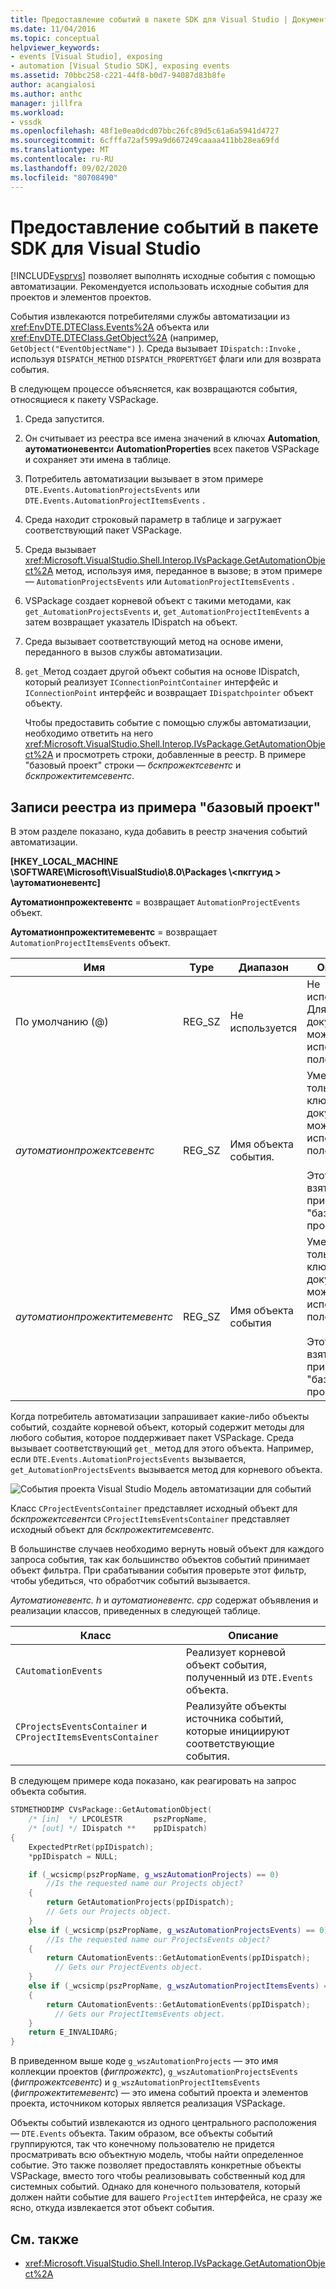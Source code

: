 ```yaml
---
title: Предоставление событий в пакете SDK для Visual Studio | Документация Майкрософт
ms.date: 11/04/2016
ms.topic: conceptual
helpviewer_keywords:
- events [Visual Studio], exposing
- automation [Visual Studio SDK], exposing events
ms.assetid: 70bbc258-c221-44f8-b0d7-94087d83b8fe
author: acangialosi
ms.author: anthc
manager: jillfra
ms.workload:
- vssdk
ms.openlocfilehash: 48f1e0ea0dcd07bbc26fc89d5c61a6a5941d4727
ms.sourcegitcommit: 6cfffa72af599a9d667249caaaa411bb28ea69fd
ms.translationtype: MT
ms.contentlocale: ru-RU
ms.lasthandoff: 09/02/2020
ms.locfileid: "80708490"
---
```

# <a name="expose-events-in-the-visual-studio-sdk"></a>Предоставление событий в пакете SDK для Visual Studio
[!INCLUDE[vsprvs](../../code-quality/includes/vsprvs_md.md)] позволяет выполнять исходные события с помощью автоматизации. Рекомендуется использовать исходные события для проектов и элементов проектов.

 События извлекаются потребителями службы автоматизации из <xref:EnvDTE.DTEClass.Events%2A> объекта или <xref:EnvDTE.DTEClass.GetObject%2A> (например, `GetObject("EventObjectName")` ). Среда вызывает `IDispatch::Invoke` , используя `DISPATCH_METHOD` `DISPATCH_PROPERTYGET` флаги или для возврата события.

 В следующем процессе объясняется, как возвращаются события, относящиеся к пакету VSPackage.

1. Среда запустится.

2. Он считывает из реестра все имена значений в ключах **Automation**, **аутоматионевентс**и **AutomationProperties** всех пакетов VSPackage и сохраняет эти имена в таблице.

3. Потребитель автоматизации вызывает в этом примере `DTE.Events.AutomationProjectsEvents` или `DTE.Events.AutomationProjectItemsEvents` .

4. Среда находит строковый параметр в таблице и загружает соответствующий пакет VSPackage.

5. Среда вызывает <xref:Microsoft.VisualStudio.Shell.Interop.IVsPackage.GetAutomationObject%2A> метод, используя имя, переданное в вызове; в этом примере — `AutomationProjectsEvents` или `AutomationProjectItemsEvents` .

6. VSPackage создает корневой объект с такими методами, как `get_AutomationProjectsEvents` и, `get_AutomationProjectItemEvents` а затем возвращает указатель IDispatch на объект.

7. Среда вызывает соответствующий метод на основе имени, переданного в вызов службы автоматизации.

8. `get_`Метод создает другой объект события на основе IDispatch, который реализует `IConnectionPointContainer` интерфейс и `IConnectionPoint` интерфейс и возвращает `IDispatchpointer` объект объекту.

   Чтобы предоставить событие с помощью службы автоматизации, необходимо ответить на него <xref:Microsoft.VisualStudio.Shell.Interop.IVsPackage.GetAutomationObject%2A> и просмотреть строки, добавленные в реестр. В примере "базовый проект" строки — *бскпрожектсевентс* и *бскпрожектитемсевентс*.

## <a name="registry-entries-from-the-basic-project-sample"></a>Записи реестра из примера "базовый проект"
 В этом разделе показано, куда добавить в реестр значения событий автоматизации.

 **[HKEY_LOCAL_MACHINE \SOFTWARE\Microsoft\VisualStudio\8.0\Packages \\<пкггуид \> \аутоматионевентс]**

 **Аутоматионпрожектевентс** = возвращает `AutomationProjectEvents` объект.

 **Аутоматионпрожектитемевентс** = возвращает `AutomationProjectItemsEvents` объект.

|Имя|Type|Диапазон|Описание|
|----------|----------|-----------|-----------------|
|По умолчанию (@)|REG_SZ|Не используется|Не используется. Для документации можно использовать поле данных.|
|*аутоматионпрожектсевентс*|REG_SZ|Имя объекта события.|Уместно только имя ключа. Для документации можно использовать поле данных.<br /><br /> Этот пример взят из примера "базовый проект".|
|*аутоматионпрожектитемевентс*|REG_SZ|Имя объекта события|Уместно только имя ключа. Для документации можно использовать поле данных.<br /><br /> Этот пример взят из примера "базовый проект".|

 Когда потребитель автоматизации запрашивает какие-либо объекты событий, создайте корневой объект, который содержит методы для любого события, которое поддерживает пакет VSPackage. Среда вызывает соответствующий `get_` метод для этого объекта. Например, если `DTE.Events.AutomationProjectsEvents` вызывается, `get_AutomationProjectsEvents` вызывается метод для корневого объекта.

 ![События проекта Visual Studio](../../extensibility/internals/media/projectevents.gif "прожектевентс") Модель автоматизации для событий

 Класс `CProjectEventsContainer` представляет исходный объект для *бскпрожектсевентс*и `CProjectItemsEventsContainer` представляет исходный объект для *бскпрожектитемсевентс*.

 В большинстве случаев необходимо вернуть новый объект для каждого запроса события, так как большинство объектов событий принимает объект фильтра. При срабатывании события проверьте этот фильтр, чтобы убедиться, что обработчик событий вызывается.

 *Аутоматионевентс. h* и *аутоматионевентс. cpp* содержат объявления и реализации классов, приведенных в следующей таблице.

|Класс|Описание|
|-----------|-----------------|
|`CAutomationEvents`|Реализует корневой объект события, полученный из `DTE.Events` объекта.|
|`CProjectsEventsContainer` и `CProjectItemsEventsContainer`|Реализуйте объекты источника событий, которые инициируют соответствующие события.|

 В следующем примере кода показано, как реагировать на запрос объекта события.

```cpp
STDMETHODIMP CVsPackage::GetAutomationObject(
    /* [in]  */ LPCOLESTR       pszPropName,
    /* [out] */ IDispatch **    ppIDispatch)
{
    ExpectedPtrRet(ppIDispatch);
    *ppIDispatch = NULL;

    if (_wcsicmp(pszPropName, g_wszAutomationProjects) == 0)
        //Is the requested name our Projects object?
    {
        return GetAutomationProjects(ppIDispatch);
        // Gets our Projects object.
    }
    else if (_wcsicmp(pszPropName, g_wszAutomationProjectsEvents) == 0)
        //Is the requested name our ProjectsEvents object?
    {
        return CAutomationEvents::GetAutomationEvents(ppIDispatch);
          // Gets our ProjectEvents object.
    }
    else if (_wcsicmp(pszPropName, g_wszAutomationProjectItemsEvents) == 0)  //Is the requested name our ProjectsItemsEvents object?
    {
        return CAutomationEvents::GetAutomationEvents(ppIDispatch);
          // Gets our ProjectItemsEvents object.
    }
    return E_INVALIDARG;
}
```

 В приведенном выше коде `g_wszAutomationProjects` — это имя коллекции проектов (*фигпрожектс*), `g_wszAutomationProjectsEvents` (*фигпрожектсевентс*) и `g_wszAutomationProjectItemsEvents` (*фигпрожектитемевентс*) — это имена событий проекта и элементов проекта, источником которых является реализация VSPackage.

 Объекты событий извлекаются из одного центрального расположения — `DTE.Events` объекта. Таким образом, все объекты событий группируются, так что конечному пользователю не придется просматривать всю объектную модель, чтобы найти определенное событие. Это также позволяет предоставлять конкретные объекты VSPackage, вместо того чтобы реализовывать собственный код для системных событий. Однако для конечного пользователя, который должен найти событие для вашего `ProjectItem` интерфейса, не сразу же ясно, откуда извлекается этот объект события.

## <a name="see-also"></a>См. также
- <xref:Microsoft.VisualStudio.Shell.Interop.IVsPackage.GetAutomationObject%2A>
